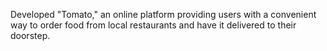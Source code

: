 Developed "Tomato," an online platform providing users with a convenient way to order food from local restaurants and have it delivered to their doorstep.